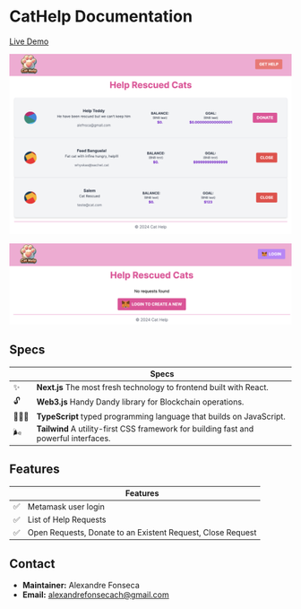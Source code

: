 # CatHelp Documentation

[Live Demo](https://cat-help.vercel.app/)

![HelpCat](public/app.png)

![Login](public/login.png)

## Specs

|     | Specs                                                                                                                |
| --- | -------------------------------------------------------------------------------------------------------------------- |
| ✨  | **Next.js** The most fresh technology to frontend built with React.                                             |
| 🔓  | **Web3.js** Handy Dandy library for Blockchain operations.                    |
| 🧙🏼‍♀️  | **TypeScript** typed programming language that builds on JavaScript.                                                                                          |
| 🌬️   | **Tailwind** A utility-first CSS framework for building fast and powerful interfaces.|


## Features

|     | Features                                                                                                             |
| --- | -------------------------------------------------------------------------------------------------------------------- |
| ✅  | Metamask user login                                     |
| ✅  | List of Help Requests                                                    |
| ✅  | Open Requests, Donate to an Existent Request, Close Request                                           |

## Contact

- **Maintainer:** Alexandre Fonseca
- **Email:** alexandrefonsecach@gmail.com
